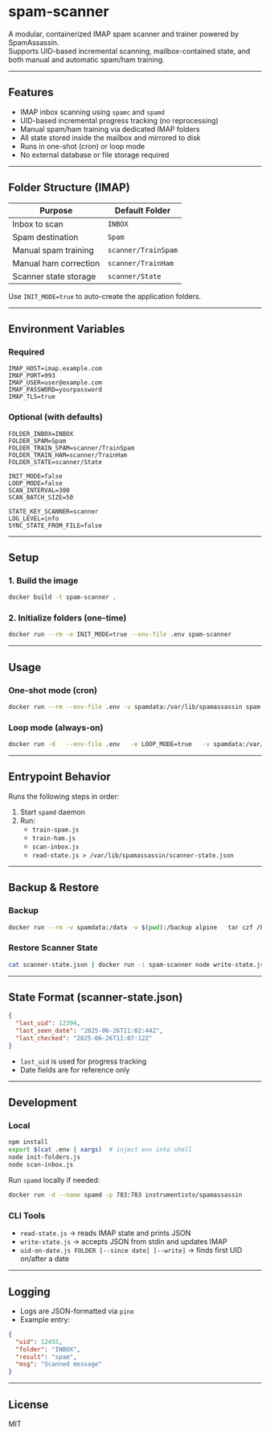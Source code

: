 # spam-scanner

A modular, containerized IMAP spam scanner and trainer powered by SpamAssassin.  
Supports UID-based incremental scanning, mailbox-contained state, and both manual and automatic spam/ham training.

---

## Features

- IMAP inbox scanning using `spamc` and `spamd`
- UID-based incremental progress tracking (no reprocessing)
- Manual spam/ham training via dedicated IMAP folders
- All state stored inside the mailbox and mirrored to disk
- Runs in one-shot (cron) or loop mode
- No external database or file storage required

---

## Folder Structure (IMAP)

| Purpose               | Default Folder         |
|------------------------|------------------------|
| Inbox to scan          | `INBOX`                |
| Spam destination       | `Spam`                 |
| Manual spam training   | `scanner/TrainSpam`    |
| Manual ham correction  | `scanner/TrainHam`     |
| Scanner state storage  | `scanner/State`        |

Use `INIT_MODE=true` to auto-create the application folders.

---

## Environment Variables

### Required

```env
IMAP_HOST=imap.example.com
IMAP_PORT=993
IMAP_USER=user@example.com
IMAP_PASSWORD=yourpassword
IMAP_TLS=true
```

### Optional (with defaults)

```env
FOLDER_INBOX=INBOX
FOLDER_SPAM=Spam
FOLDER_TRAIN_SPAM=scanner/TrainSpam
FOLDER_TRAIN_HAM=scanner/TrainHam
FOLDER_STATE=scanner/State

INIT_MODE=false
LOOP_MODE=false
SCAN_INTERVAL=300
SCAN_BATCH_SIZE=50

STATE_KEY_SCANNER=scanner
LOG_LEVEL=info
SYNC_STATE_FROM_FILE=false
```

---

## Setup

### 1. Build the image

```bash
docker build -t spam-scanner .
```

### 2. Initialize folders (one-time)

```bash
docker run --rm -e INIT_MODE=true --env-file .env spam-scanner
```

---

## Usage

### One-shot mode (cron)

```bash
docker run --rm --env-file .env -v spamdata:/var/lib/spamassassin spam-scanner
```

### Loop mode (always-on)

```bash
docker run -d   --env-file .env   -e LOOP_MODE=true   -v spamdata:/var/lib/spamassassin   spam-scanner
```

---

## Entrypoint Behavior

Runs the following steps in order:

1. Start `spamd` daemon
2. Run:
   - `train-spam.js`
   - `train-ham.js`
   - `scan-inbox.js`
   - `read-state.js > /var/lib/spamassassin/scanner-state.json`

---

## Backup & Restore

### Backup

```bash
docker run --rm -v spamdata:/data -v $(pwd):/backup alpine   tar czf /backup/spamdata.tar.gz -C /data .
```

### Restore Scanner State

```bash
cat scanner-state.json | docker run -i spam-scanner node write-state.js
```

---

## State Format (scanner-state.json)

```json
{
  "last_uid": 12394,
  "last_seen_date": "2025-06-26T11:02:44Z",
  "last_checked": "2025-06-26T11:07:12Z"
}
```

- `last_uid` is used for progress tracking
- Date fields are for reference only

---

## Development

### Local

```bash
npm install
export $(cat .env | xargs)  # inject env into shell
node init-folders.js
node scan-inbox.js
```

Run `spamd` locally if needed:

```bash
docker run -d --name spamd -p 783:783 instrumentisto/spamassassin
```

### CLI Tools

- `read-state.js` → reads IMAP state and prints JSON
- `write-state.js` → accepts JSON from stdin and updates IMAP
- `uid-on-date.js FOLDER [--since date] [--write]` → finds first UID on/after a date

---

## Logging

- Logs are JSON-formatted via `pino`
- Example entry:

```json
{
  "uid": 12455,
  "folder": "INBOX",
  "result": "spam",
  "msg": "Scanned message"
}
```

---

## License

MIT